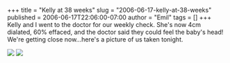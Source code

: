 +++
title = "Kelly at 38 weeks"
slug = "2006-06-17-kelly-at-38-weeks"
published = 2006-06-17T22:06:00-07:00
author = "Emil"
tags = []
+++
Kelly and I went to the doctor for our weekly check. She's now 4cm
dialated, 60% effaced, and the doctor said they could feel the baby's
head! We're getting close now...here's a picture of us taken tonight.  
  
[![](/posts/2006-06-17/thumbnails/2006-06-17-kelly-at-38-weeks-KellyAt38WeeksRedEyeRemoved1.jpg)](/posts/2006-06-17/2006-06-17-kelly-at-38-weeks-KellyAt38WeeksRedEyeRemoved1.jpg) [![](/posts/2006-06-17/2006-06-17-kelly-at-38-weeks-pbp.gif)](http://picasa.google.com/blogger/)
